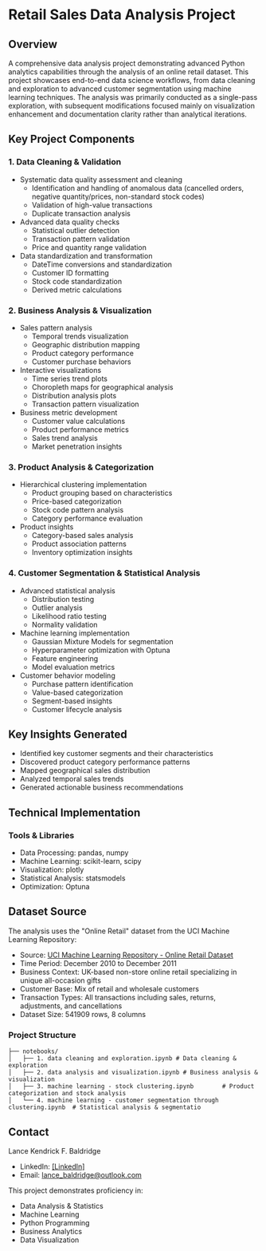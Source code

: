# Retail Sales Data Analysis Project

## Overview
A comprehensive data analysis project demonstrating advanced Python analytics capabilities through the analysis of an online retail dataset. This project showcases end-to-end data science workflows, from data cleaning and exploration to advanced customer segmentation using machine learning techniques. The analysis was primarily conducted as a single-pass exploration, with subsequent modifications focused mainly on visualization enhancement and documentation clarity rather than analytical iterations.

## Key Project Components

### 1. Data Cleaning & Validation
- Systematic data quality assessment and cleaning
  - Identification and handling of anomalous data (cancelled orders, negative quantity/prices, non-standard stock codes)
  - Validation of high-value transactions
  - Duplicate transaction analysis
- Advanced data quality checks
  - Statistical outlier detection
  - Transaction pattern validation
  - Price and quantity range validation
- Data standardization and transformation
  - DateTime conversions and standardization
  - Customer ID formatting
  - Stock code standardization
  - Derived metric calculations

### 2. Business Analysis & Visualization
- Sales pattern analysis
  - Temporal trends visualization
  - Geographic distribution mapping
  - Product category performance
  - Customer purchase behaviors
- Interactive visualizations
  - Time series trend plots
  - Choropleth maps for geographical analysis
  - Distribution analysis plots
  - Transaction pattern visualization
- Business metric development
  - Customer value calculations
  - Product performance metrics
  - Sales trend analysis
  - Market penetration insights

### 3. Product Analysis & Categorization
- Hierarchical clustering implementation
  - Product grouping based on characteristics
  - Price-based categorization
  - Stock code pattern analysis
  - Category performance evaluation
- Product insights
  - Category-based sales analysis
  - Product association patterns
  - Inventory optimization insights

### 4. Customer Segmentation & Statistical Analysis
- Advanced statistical analysis
  - Distribution testing
  - Outlier analysis
  - Likelihood ratio testing
  - Normality validation
- Machine learning implementation
  - Gaussian Mixture Models for segmentation
  - Hyperparameter optimization with Optuna
  - Feature engineering
  - Model evaluation metrics
- Customer behavior modeling
  - Purchase pattern identification
  - Value-based categorization
  - Segment-based insights
  - Customer lifecycle analysis

## Key Insights Generated
- Identified key customer segments and their characteristics
- Discovered product category performance patterns
- Mapped geographical sales distribution
- Analyzed temporal sales trends
- Generated actionable business recommendations

## Technical Implementation

### Tools & Libraries
- Data Processing: pandas, numpy
- Machine Learning: scikit-learn, scipy
- Visualization: plotly
- Statistical Analysis: statsmodels
- Optimization: Optuna

## Dataset Source
The analysis uses the "Online Retail" dataset from the UCI Machine Learning Repository:
- Source: [UCI Machine Learning Repository - Online Retail Dataset](https://archive.ics.uci.edu/dataset/352/online+retail)
- Time Period: December 2010 to December 2011
- Business Context: UK-based non-store online retail specializing in unique all-occasion gifts
- Customer Base: Mix of retail and wholesale customers
- Transaction Types: All transactions including sales, returns, adjustments, and cancellations
- Dataset Size: 541909 rows, 8 columns

### Project Structure
```
├── notebooks/
│   ├── 1. data cleaning and exploration.ipynb # Data cleaning & exploration
│   ├── 2. data analysis and visualization.ipynb # Business analysis & visualization
│   ├── 3. machine learning - stock clustering.ipynb        # Product categorization and stock analysis
│   └── 4. machine learning - customer segmentation through clustering.ipynb  # Statistical analysis & segmentatio
```

## Contact
Lance Kendrick F. Baldridge
- LinkedIn: [\[LinkedIn\]](https://www.linkedin.com/in/lance-baldridge-2a291097/)
- Email: lance_baldridge@outlook.com

This project demonstrates proficiency in:
- Data Analysis & Statistics
- Machine Learning
- Python Programming
- Business Analytics
- Data Visualization